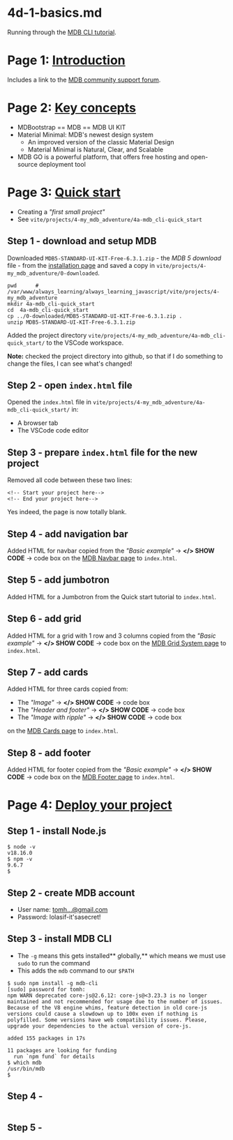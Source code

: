 
# 4d-1-basics.md

Running through the
[MDB CLI tutorial](https://mdbootstrap.com/learn/mdb-foundations/basics/introduction/).

# Page 1: [Introduction](https://mdbootstrap.com/learn/mdb-foundations/basics/introduction/)

Includes a link to the [MDB community support forum](https://mdbootstrap.com/support/).

# Page 2: [Key concepts](https://mdbootstrap.com/learn/mdb-foundations/basics/key-concepts/)

- MDBootstrap == MDB == MDB UI KIT
- Material Minimal: MDB's newest design system
  - An improved version of the classic Material Design
  - Material Minimal is Natural, Clear, and Scalable
- MDB GO is a powerful platform, that offers free hosting and open-source deployment tool

# Page 3: [Quick start](https://mdbootstrap.com/learn/mdb-foundations/basics/quick-start/)

- Creating a *"first small project"*
- See `vite/projects/4-my_mdb_adventure/4a-mdb_cli-quick_start`

## Step 1 - download and setup MDB

Downloaded `MDB5-STANDARD-UI-KIT-Free-6.3.1.zip` - the *MDB 5 download* file - from the
[installation page](https://mdbootstrap.com/docs/standard/getting-started/installation/)
and saved a copy in `vite/projects/4-my_mdb_adventure/0-downloaded`.

```
pwd      # /var/www/always_learning/always_learning_javascript/vite/projects/4-my_mdb_adventure
mkdir 4a-mdb_cli-quick_start
cd  4a-mdb_cli-quick_start
cp ../0-downloaded/MDB5-STANDARD-UI-KIT-Free-6.3.1.zip .
unzip MDB5-STANDARD-UI-KIT-Free-6.3.1.zip
```

Added the project directory `vite/projects/4-my_mdb_adventure/4a-mdb_cli-quick_start/` to the VSCode workspace.

**Note:** checked the  project directory into github, so that if I do something to change the files, I can see what's changed!

## Step 2 - open `index.html` file

Opened the `index.html` file in `vite/projects/4-my_mdb_adventure/4a-mdb_cli-quick_start/` in:

- A browser tab
- The VSCode code editor

## Step 3 - prepare `index.html` file for the new project

Removed all code between these two lines:

```
<!-- Start your project here-->
<!-- End your project here-->
```

Yes indeed, the page is now totally blank.

## Step 4 - add navigation bar

Added HTML for navbar copied from the *"Basic example"* -> **</> SHOW CODE** -> code box on the
[MDB Navbar page](https://mdbootstrap.com/docs/standard/navigation/navbar/) to `index.html`.

## Step 5 - add jumbotron

Added HTML for a Jumbotron from the Quick start tutorial to `index.html`.

## Step 6 - add grid

Added HTML for a grid with 1 row and 3 columns copied from the *"Basic example"* -> **</> SHOW CODE** -> code box on the
[MDB Grid System page](https://mdbootstrap.com/docs/standard/layout/grid/) to `index.html`.

## Step 7 - add cards

Added HTML for three cards copied from:

- The *"Image"* -> **</> SHOW CODE** -> code box
- The *"Header and footer"* -> **</> SHOW CODE** -> code box
- The *"Image with ripple"* -> **</> SHOW CODE** -> code box

on the [MDB Cards page](https://mdbootstrap.com/docs/standard/components/cards/) to `index.html`.

## Step 8 - add footer

Added HTML for footer copied from the *"Basic example"* -> **</> SHOW CODE** -> code box on the
[MDB Footer page](https://mdbootstrap.com/docs/standard/navigation/footer/) to `index.html`.


# Page 4: [Deploy your project](https://mdbootstrap.com/learn/mdb-foundations/basics/deploy-your-project/)

## Step 1 - install Node.js

```
$ node -v
v18.16.0
$ npm -v
9.6.7
$
```

## Step 2 - create MDB account

- User name: tomh...@gmail.com
- Password: lolasif-it'sasecret!

## Step 3 - install MDB CLI

- The `-g` means this gets installed** *g*lobally,** which means we must use `sudo` to run the command
- This adds the `mdb` command to our `$PATH`

```
$ sudo npm install -g mdb-cli
[sudo] password for tomh:
npm WARN deprecated core-js@2.6.12: core-js@<3.23.3 is no longer maintained and not recommended for usage due to the number of issues. Because of the V8 engine whims, feature detection in old core-js versions could cause a slowdown up to 100x even if nothing is polyfilled. Some versions have web compatibility issues. Please, upgrade your dependencies to the actual version of core-js.

added 155 packages in 17s

11 packages are looking for funding
  run `npm fund` for details
$ which mdb
/usr/bin/mdb
$
```

## Step 4 - 

```
```

## Step 5 - 

```
```

